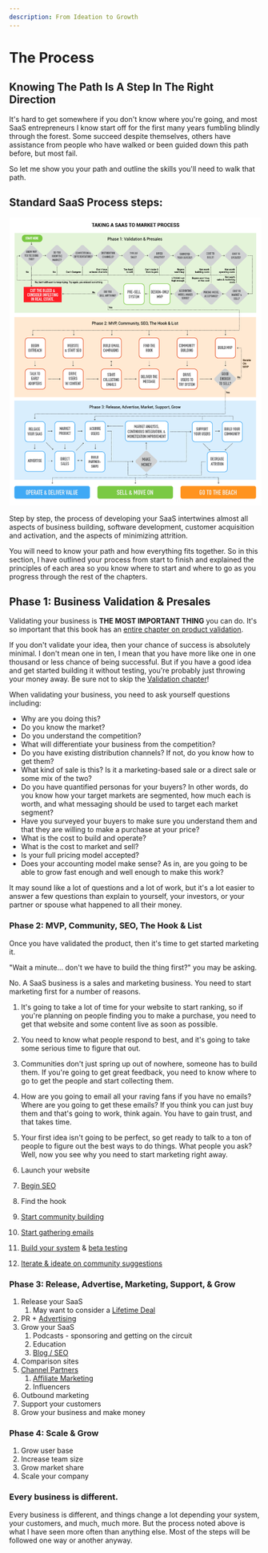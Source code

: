 ```yaml
---
description: From Ideation to Growth
---
```


# The Process

## Knowing The Path Is A Step In The Right Direction

It's hard to get somewhere if you don't know where you're going, and most SaaS entrepreneurs I know start off for the first many years fumbling blindly through the forest. Some succeed despite themselves, others have assistance from people who have walked or been guided down this path before, but most fail. 

So let me show you your path and outline the skills you'll need to walk that path. 

## Standard SaaS Process steps:

![](../.gitbook/assets/taking-a-saas-to-market-process.png)

Step by step, the process of developing your SaaS intertwines almost all aspects of business building, software development, customer acquisition and activation, and the aspects of minimizing attrition. 

You will need to know your path and how everything fits together. So in this section, I have outlined your process from start to finish and explained the principles of each area so you know where to start and where to go as you progress through the rest of the chapters.

## Phase 1: Business Validation & Presales

Validating your business is **THE MOST IMPORTANT THING** you can do. It's so important that this book has an [entire chapter on product validation](../validating-you-saas/validating-your-saas.md). 

If you don't validate your idea, then your chance of success is absolutely minimal. I don't mean one in ten, I mean that you have more like one in one thousand or less chance of being successful. But if you have a good idea and get started building it without testing, you're probably just throwing your money away. Be sure not to skip the [Validation chapter](../validating-you-saas/validating-your-saas.md)!

When validating your business, you need to ask yourself questions including:

* Why are you doing this?
* Do you know the market?
* Do you understand the competition?
* What will differentiate your business from the competition?
* Do you have existing distribution channels? If not, do you know how to get them?
* What kind of sale is this? Is it a marketing-based sale or a direct sale or some mix of the two?
* Do you have quantified personas for your buyers? In other words, do you know how your target markets are segmented, how much each is worth, and what messaging should be used to target each market segment?
* Have you surveyed your buyers to make sure you understand them and that they are willing to make a purchase at your price?
* What is the cost to build and operate?
* What is the cost to market and sell?
* Is your full pricing model accepted?
* Does your accounting model make sense? As in, are you going to be able to grow fast enough and well enough to make this work?

It may sound like a lot of questions and a lot of work, but it's a lot easier to answer a few questions than explain to yourself, your investors, or your partner or spouse what happened to all their money. 

### Phase 2: MVP, Community, SEO, The Hook & List

Once you have validated the product, then it's time to get started marketing it. 

"Wait a minute... don't we have to build the thing first?" you may be asking.

No. A SaaS business is a sales and marketing business. You need to start marketing first for a number of reasons. 

1. It's going to take a lot of time for your website to start ranking, so if you're planning on people finding you to make a purchase, you need to get that website and some content live as soon as possible.
2. You need to know what people respond to best, and it's going to take some serious time to figure that out.
3. Communities don't just spring up out of nowhere, someone has to build them. If you're going to get great feedback, you need to know where to go to get the people and start collecting them.
4. How are you going to email all your raving fans if you have no emails? Where are you going to get these emails? If you think you can just buy them and that's going to work, think again. You have to gain trust, and that takes time.
5. Your first idea isn't going to be perfect, so get ready to talk to a ton of people to figure out the best ways to do things. What people you ask? Well, now you see why you need to start marketing right away.



1. Launch your website
2. [Begin SEO](../acquisition-gaining-saas-users/organic-search-marketing/)
3. Find the hook
4. [Start community building](../attrition-supporting-your-community-and-growing-your-business/saas-community-building.md)
5. [Start gathering emails](../acquisition-gaining-saas-users/email-marketing.md)
6. [Build your system](../saas-build-process/saas-build-process.md) & [beta testing](../saas-build-process/steps-to-developing-a-saas/beta-testing.md)
7. [Iterate & ideate on community suggestions](../saas-build-process/things-to-know-and-expect/development-is-iterative.md)

### Phase 3: Release, Advertise, Marketing, Support, & Grow

1. Release your SaaS
   1. May want to consider a [Lifetime Deal](../acquisition-gaining-saas-users/lifetime-deals.md)
2. PR + [Advertising](../acquisition-gaining-saas-users/pay-per-click-ppc.md)
3. Grow your SaaS
   1. Podcasts - sponsoring and getting on the circuit
   2. Education
   3. [Blog / SEO](../acquisition-gaining-saas-users/organic-search-marketing/)
4. Comparison sites
5. [Channel Partners](../acquisition-gaining-saas-users/affiliates-and-partnerships-for-saas-businesses.md)
   1. [Affiliate Marketing](../acquisition-gaining-saas-users/affiliates-and-partnerships-for-saas-businesses.md)
   2. Influencers
6. Outbound marketing
7. Support your customers
8. Grow your business and make money

### Phase 4: Scale & Grow

1. Grow user base
2. Increase team size
3. Grow market share
4. Scale your company

### Every business is different.

Every business is different, and things change a lot depending your system, your customers, and much, much more. But the process noted above is what I have seen more often than anything else. Most of the steps will be followed one way or another anyway. 



